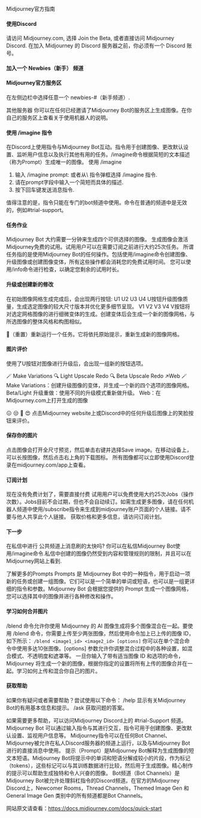 Midjourney官方指南

#### 使用Discord
请访问 Midjourney.com, 选择 Join the Beta, 或者直接访问 Midjourney Discord.
在加入 Midjourney 的 Discord 服务器之前，你必须有一个 Discord 账号。


#### 加入一个 Newbies（新手） 频道



#### Midjourney官方服务区
在左侧边栏中选择任意一个 newbies-#（新手频道）.

其他服务器
你可以在任何已经邀请了Midjourney Bot的服务区上生成图像。在你自己的服务区上查看关于使用机器人的说明。


#### 使用 /imagine 指令
在Discord上使用指令与Midjourney Bot互动。指令用于创建图像、更改默认设置、监听用户信息以及执行其他有用的任务。/imagine命令根据简短的文本描述（称为Prompt）生成唯一的图像。
使用 /imagine
1. 输入 /imagine prompt: 或者从\ 指令弹框选择 /imagine 指令.
2. 请在prompt字段中输入一个简短而具体的描述.
3. 按下回车键发送消息指令.

值得注意的是，指令只能在专门的bot频道中使用。命令在普通的频道中是无效的，例如#trial-support。

#### 任务作业

Midjourney Bot 大约需要一分钟来生成四个可供选择的图像。
生成图像会激活Midjourney免费的试用。试用用户可以在需要订阅之前进行大约25次任务。
所谓任务指的是使用Midjourney Bot的任何操作。包括使用/imagine命令创建图像、升级图像或创建图像变体，所有这些操作都会消耗您的免费试用时间。
您可以使用/info命令进行检查，以确定您剩余的试用时长。


#### 升级或创建新的修改
在初始图像网格生成完成后，会出现两行按钮:
U1 U2 U3 U4
U按钮升级图像质量，生成选定图像的较大尺寸版本并优化更多细节呈现。
V1 V2 V3 V4
V按钮将对选定网格图像的进行细微变体的生成。创建变体后会生成一个新的图像网格，与所选图像的整体风格和构图相似。

🔄（重置）重新运行一个任务。它将依托原始提示，重新生成新的图像网格。


#### 图片评价
使用了U按钮对图像进行升级后，会出现一组新的按钮选项。

🪄 Make Variations 🔍 Light Upscale Redo 🔍 Beta Upscale Redo ↗️Web
🪄 Make Variations：创建升级图像的变体，并生成一个新的四个选项的图像网格。
Beta/Light 升级重做：使用不同的升级模式重新做升级。
Web：在Midjourney.com上打开生成的图像

😖 😒 🙂 😍
点击Midjourney website上或Discord中的任何升级后图像上的笑脸按钮来评价。


#### 保存你的图片
点击图像会打开全尺寸预览，然后单击右键并选择Save image。在移动设备上，可以长按图像，然后点击右上角的下载图标。
所有图像都可以立即使用Discord登录在midjourney.com/app上查看。


#### 订阅计划
现在没有免费计划了，需要直接付费
试用用户可以免费使用大约25次Jobs（操作次数）。Jobs目前不会过期，但也不会自动续订。如需生成更多图像，请在任何机器人频道中使用/subscribe指令来生成到midjourney账户页面的个人链接。请不要与他人共享此个人链接。
获取价格和更多信息，请访问订阅计划。

#### 下一步
在私信中进行
公共频道上消息刷的太快吗? 你可以在私信Midjourney Bot使用/imagine命令.私信中创建的图像仍然受到内容和管理规则的限制，并且可以在Midjourney网站上看到.

了解更多的Prompts
Prompts 是 Midjourney Bot 中的一种指令，用于启动一项新的任务或创建一组图像。它们可以是一个简单的单词或短语，也可以是一组更详细的指令和参数。Midjourney Bot 会根据您提供的 Prompt 生成一个图像网格，您可以选择其中的图像并进行各种修改和操作。


#### 学习如何合并图片
/blend 命令允许你使用 Midjourney 的 AI 图像生成将多个图像混合在一起。要使用 /blend 命令，你需要上传至少两张图像，然后使用命令加上已上传的图像 ID，如下所示：
 `/blend <image1_id> <image2_id> [options]`
你可以在单个混合命令中使用多达10张图像。[options] 参数允许你调整混合过程中的各种设置，如混合模式、不透明度和遮罩等。
一旦你输入了带有适当图像 ID 和选项的命令，Midjourney 将生成一个新的图像，根据你指定的设置将所有上传的图像合并在一起。学习如何上传和混合你自己的图片。


#### 获取帮助
如果你有疑问或者需要帮助？尝试使用以下命令：
/help 显示有关Midjourney Bot的有用基本信息和提示。
/ask 获取问题的答案。


如果需要更多帮助，可以访问Midjourney Discord上的 #trial-Support 频道。 Midjourney Bot 可以通过输入指令与其进行交互，指令可用于创建图像、更改默认设置、监视用户信息等。
Midjourney指令可以在任何Bot Channel、Midjourney被允许在私人Discord服务器的频道上运行，以及与Midjourney Bot进行的直接消息中使用。
提示（Prompt）是Midjourney Bot解释为生成图像的短文本短语。Midjourney Bot将提示中的单词和短语分解成较小的片段，作为标记（tokens），这些标记可以与其训练数据进行比较，然后用于生成图像。精心制作的提示可以帮助生成独特和令人兴奋的图像。
Bot频道（Bot Channels）是Midjourney Bot被允许处理斜杠指令的Discord频道。在官方的Midjourney Discord上，Newcomer Rooms，Thread Channels，Themed Image Gen 和 General Image Gen 类别中的所有频道都是Bot Channels。

网站原文请查看：https://docs.midjourney.com/docs/quick-start